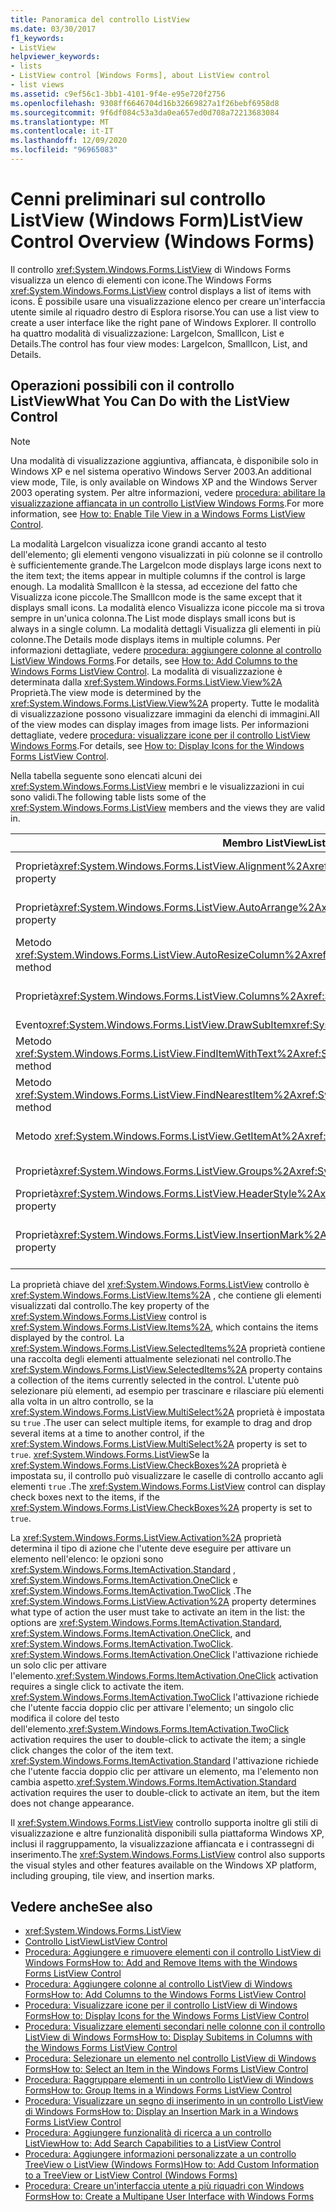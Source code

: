 ```yaml
---
title: Panoramica del controllo ListView
ms.date: 03/30/2017
f1_keywords:
- ListView
helpviewer_keywords:
- lists
- ListView control [Windows Forms], about ListView control
- list views
ms.assetid: c9ef56c1-3bb1-4101-9f4e-e95e720f2756
ms.openlocfilehash: 9308ff6646704d16b32669827a1f26bebf6958d8
ms.sourcegitcommit: 9f6df084c53a3da0ea657ed0d708a72213683084
ms.translationtype: MT
ms.contentlocale: it-IT
ms.lasthandoff: 12/09/2020
ms.locfileid: "96965083"
---
```

# <a name="listview-control-overview-windows-forms"></a><span data-ttu-id="06dcb-102">Cenni preliminari sul controllo ListView (Windows Form)</span><span class="sxs-lookup"><span data-stu-id="06dcb-102">ListView Control Overview (Windows Forms)</span></span>
<span data-ttu-id="06dcb-103">Il controllo <xref:System.Windows.Forms.ListView> di Windows Forms visualizza un elenco di elementi con icone.</span><span class="sxs-lookup"><span data-stu-id="06dcb-103">The Windows Forms <xref:System.Windows.Forms.ListView> control displays a list of items with icons.</span></span> <span data-ttu-id="06dcb-104">È possibile usare una visualizzazione elenco per creare un'interfaccia utente simile al riquadro destro di Esplora risorse.</span><span class="sxs-lookup"><span data-stu-id="06dcb-104">You can use a list view to create a user interface like the right pane of Windows Explorer.</span></span> <span data-ttu-id="06dcb-105">Il controllo ha quattro modalità di visualizzazione: LargeIcon, SmallIcon, List e Details.</span><span class="sxs-lookup"><span data-stu-id="06dcb-105">The control has four view modes: LargeIcon, SmallIcon, List, and Details.</span></span>  
  
## <a name="what-you-can-do-with-the-listview-control"></a><span data-ttu-id="06dcb-106">Operazioni possibili con il controllo ListView</span><span class="sxs-lookup"><span data-stu-id="06dcb-106">What You Can Do with the ListView Control</span></span>  
  
> [!NOTE]
> <span data-ttu-id="06dcb-107">Una modalità di visualizzazione aggiuntiva, affiancata, è disponibile solo in Windows XP e nel sistema operativo Windows Server 2003.</span><span class="sxs-lookup"><span data-stu-id="06dcb-107">An additional view mode, Tile, is only available on Windows XP and the Windows Server 2003 operating system.</span></span> <span data-ttu-id="06dcb-108">Per altre informazioni, vedere [procedura: abilitare la visualizzazione affiancata in un controllo ListView Windows Forms](how-to-enable-tile-view-in-a-windows-forms-listview-control.md).</span><span class="sxs-lookup"><span data-stu-id="06dcb-108">For more information, see [How to: Enable Tile View in a Windows Forms ListView Control](how-to-enable-tile-view-in-a-windows-forms-listview-control.md).</span></span>  
  
 <span data-ttu-id="06dcb-109">La modalità LargeIcon visualizza icone grandi accanto al testo dell'elemento; gli elementi vengono visualizzati in più colonne se il controllo è sufficientemente grande.</span><span class="sxs-lookup"><span data-stu-id="06dcb-109">The LargeIcon mode displays large icons next to the item text; the items appear in multiple columns if the control is large enough.</span></span> <span data-ttu-id="06dcb-110">La modalità SmallIcon è la stessa, ad eccezione del fatto che Visualizza icone piccole.</span><span class="sxs-lookup"><span data-stu-id="06dcb-110">The SmallIcon mode is the same except that it displays small icons.</span></span> <span data-ttu-id="06dcb-111">La modalità elenco Visualizza icone piccole ma si trova sempre in un'unica colonna.</span><span class="sxs-lookup"><span data-stu-id="06dcb-111">The List mode displays small icons but is always in a single column.</span></span> <span data-ttu-id="06dcb-112">La modalità dettagli Visualizza gli elementi in più colonne.</span><span class="sxs-lookup"><span data-stu-id="06dcb-112">The Details mode displays items in multiple columns.</span></span> <span data-ttu-id="06dcb-113">Per informazioni dettagliate, vedere [procedura: aggiungere colonne al controllo ListView Windows Forms](how-to-add-columns-to-the-windows-forms-listview-control.md).</span><span class="sxs-lookup"><span data-stu-id="06dcb-113">For details, see [How to: Add Columns to the Windows Forms ListView Control](how-to-add-columns-to-the-windows-forms-listview-control.md).</span></span> <span data-ttu-id="06dcb-114">La modalità di visualizzazione è determinata dalla <xref:System.Windows.Forms.ListView.View%2A> Proprietà.</span><span class="sxs-lookup"><span data-stu-id="06dcb-114">The view mode is determined by the <xref:System.Windows.Forms.ListView.View%2A> property.</span></span> <span data-ttu-id="06dcb-115">Tutte le modalità di visualizzazione possono visualizzare immagini da elenchi di immagini.</span><span class="sxs-lookup"><span data-stu-id="06dcb-115">All of the view modes can display images from image lists.</span></span> <span data-ttu-id="06dcb-116">Per informazioni dettagliate, vedere [procedura: visualizzare icone per il controllo ListView Windows Forms](how-to-display-icons-for-the-windows-forms-listview-control.md).</span><span class="sxs-lookup"><span data-stu-id="06dcb-116">For details, see [How to: Display Icons for the Windows Forms ListView Control](how-to-display-icons-for-the-windows-forms-listview-control.md).</span></span>  
  
 <span data-ttu-id="06dcb-117">Nella tabella seguente sono elencati alcuni dei <xref:System.Windows.Forms.ListView> membri e le visualizzazioni in cui sono validi.</span><span class="sxs-lookup"><span data-stu-id="06dcb-117">The following table lists some of the <xref:System.Windows.Forms.ListView> members and the views they are valid in.</span></span>  
  
|<span data-ttu-id="06dcb-118">Membro ListView</span><span class="sxs-lookup"><span data-stu-id="06dcb-118">ListView member</span></span>|<span data-ttu-id="06dcb-119">Visualizza</span><span class="sxs-lookup"><span data-stu-id="06dcb-119">View</span></span>|  
|---------------------|----------|  
|<span data-ttu-id="06dcb-120">Proprietà<xref:System.Windows.Forms.ListView.Alignment%2A></span><span class="sxs-lookup"><span data-stu-id="06dcb-120"><xref:System.Windows.Forms.ListView.Alignment%2A> property</span></span>|<span data-ttu-id="06dcb-121"><xref:System.Windows.Forms.View.SmallIcon> o <xref:System.Windows.Forms.View.LargeIcon></span><span class="sxs-lookup"><span data-stu-id="06dcb-121"><xref:System.Windows.Forms.View.SmallIcon> or <xref:System.Windows.Forms.View.LargeIcon></span></span>|  
|<span data-ttu-id="06dcb-122">Proprietà<xref:System.Windows.Forms.ListView.AutoArrange%2A></span><span class="sxs-lookup"><span data-stu-id="06dcb-122"><xref:System.Windows.Forms.ListView.AutoArrange%2A> property</span></span>|<span data-ttu-id="06dcb-123"><xref:System.Windows.Forms.View.SmallIcon> o <xref:System.Windows.Forms.View.LargeIcon></span><span class="sxs-lookup"><span data-stu-id="06dcb-123"><xref:System.Windows.Forms.View.SmallIcon> or <xref:System.Windows.Forms.View.LargeIcon></span></span>|  
|<span data-ttu-id="06dcb-124">Metodo <xref:System.Windows.Forms.ListView.AutoResizeColumn%2A></span><span class="sxs-lookup"><span data-stu-id="06dcb-124"><xref:System.Windows.Forms.ListView.AutoResizeColumn%2A> method</span></span>|<xref:System.Windows.Forms.View.Details>|  
|<span data-ttu-id="06dcb-125">Proprietà<xref:System.Windows.Forms.ListView.Columns%2A></span><span class="sxs-lookup"><span data-stu-id="06dcb-125"><xref:System.Windows.Forms.ListView.Columns%2A> property</span></span>|<span data-ttu-id="06dcb-126"><xref:System.Windows.Forms.View.Details> o <xref:System.Windows.Forms.View.Tile></span><span class="sxs-lookup"><span data-stu-id="06dcb-126"><xref:System.Windows.Forms.View.Details> or <xref:System.Windows.Forms.View.Tile></span></span>|  
|<span data-ttu-id="06dcb-127">Evento<xref:System.Windows.Forms.ListView.DrawSubItem></span><span class="sxs-lookup"><span data-stu-id="06dcb-127"><xref:System.Windows.Forms.ListView.DrawSubItem> event</span></span>|<xref:System.Windows.Forms.View.Details>|  
|<span data-ttu-id="06dcb-128">Metodo <xref:System.Windows.Forms.ListView.FindItemWithText%2A></span><span class="sxs-lookup"><span data-stu-id="06dcb-128"><xref:System.Windows.Forms.ListView.FindItemWithText%2A> method</span></span>|<span data-ttu-id="06dcb-129"><xref:System.Windows.Forms.View.Details>, <xref:System.Windows.Forms.View.List>o <xref:System.Windows.Forms.View.Tile></span><span class="sxs-lookup"><span data-stu-id="06dcb-129"><xref:System.Windows.Forms.View.Details>, <xref:System.Windows.Forms.View.List>, or <xref:System.Windows.Forms.View.Tile></span></span>|  
|<span data-ttu-id="06dcb-130">Metodo <xref:System.Windows.Forms.ListView.FindNearestItem%2A></span><span class="sxs-lookup"><span data-stu-id="06dcb-130"><xref:System.Windows.Forms.ListView.FindNearestItem%2A> method</span></span>|<span data-ttu-id="06dcb-131"><xref:System.Windows.Forms.View.SmallIcon> o <xref:System.Windows.Forms.View.LargeIcon></span><span class="sxs-lookup"><span data-stu-id="06dcb-131"><xref:System.Windows.Forms.View.SmallIcon> or <xref:System.Windows.Forms.View.LargeIcon></span></span>|  
|<span data-ttu-id="06dcb-132">Metodo <xref:System.Windows.Forms.ListView.GetItemAt%2A></span><span class="sxs-lookup"><span data-stu-id="06dcb-132"><xref:System.Windows.Forms.ListView.GetItemAt%2A> method</span></span>|<span data-ttu-id="06dcb-133"><xref:System.Windows.Forms.View.Details> o <xref:System.Windows.Forms.View.Tile></span><span class="sxs-lookup"><span data-stu-id="06dcb-133"><xref:System.Windows.Forms.View.Details> or <xref:System.Windows.Forms.View.Tile></span></span>|  
|<span data-ttu-id="06dcb-134">Proprietà<xref:System.Windows.Forms.ListView.Groups%2A></span><span class="sxs-lookup"><span data-stu-id="06dcb-134"><xref:System.Windows.Forms.ListView.Groups%2A> property</span></span>|<span data-ttu-id="06dcb-135">Tutte le visualizzazioni eccetto <xref:System.Windows.Forms.View.List></span><span class="sxs-lookup"><span data-stu-id="06dcb-135">All views except <xref:System.Windows.Forms.View.List></span></span>|  
|<span data-ttu-id="06dcb-136">Proprietà<xref:System.Windows.Forms.ListView.HeaderStyle%2A></span><span class="sxs-lookup"><span data-stu-id="06dcb-136"><xref:System.Windows.Forms.ListView.HeaderStyle%2A> property</span></span>|<span data-ttu-id="06dcb-137"><xref:System.Windows.Forms.View.Details>.</span><span class="sxs-lookup"><span data-stu-id="06dcb-137"><xref:System.Windows.Forms.View.Details>.</span></span>|  
|<span data-ttu-id="06dcb-138">Proprietà<xref:System.Windows.Forms.ListView.InsertionMark%2A></span><span class="sxs-lookup"><span data-stu-id="06dcb-138"><xref:System.Windows.Forms.ListView.InsertionMark%2A> property</span></span>|<span data-ttu-id="06dcb-139"><xref:System.Windows.Forms.View.LargeIcon>, <xref:System.Windows.Forms.View.SmallIcon>o <xref:System.Windows.Forms.View.Tile></span><span class="sxs-lookup"><span data-stu-id="06dcb-139"><xref:System.Windows.Forms.View.LargeIcon>, <xref:System.Windows.Forms.View.SmallIcon>, or <xref:System.Windows.Forms.View.Tile></span></span>|  
  
 <span data-ttu-id="06dcb-140">La proprietà chiave del <xref:System.Windows.Forms.ListView> controllo è <xref:System.Windows.Forms.ListView.Items%2A> , che contiene gli elementi visualizzati dal controllo.</span><span class="sxs-lookup"><span data-stu-id="06dcb-140">The key property of the <xref:System.Windows.Forms.ListView> control is <xref:System.Windows.Forms.ListView.Items%2A>, which contains the items displayed by the control.</span></span> <span data-ttu-id="06dcb-141">La <xref:System.Windows.Forms.ListView.SelectedItems%2A> proprietà contiene una raccolta degli elementi attualmente selezionati nel controllo.</span><span class="sxs-lookup"><span data-stu-id="06dcb-141">The <xref:System.Windows.Forms.ListView.SelectedItems%2A> property contains a collection of the items currently selected in the control.</span></span> <span data-ttu-id="06dcb-142">L'utente può selezionare più elementi, ad esempio per trascinare e rilasciare più elementi alla volta in un altro controllo, se la <xref:System.Windows.Forms.ListView.MultiSelect%2A> proprietà è impostata su `true` .</span><span class="sxs-lookup"><span data-stu-id="06dcb-142">The user can select multiple items, for example to drag and drop several items at a time to another control, if the <xref:System.Windows.Forms.ListView.MultiSelect%2A> property is set to `true`.</span></span> <span data-ttu-id="06dcb-143"><xref:System.Windows.Forms.ListView>Se la <xref:System.Windows.Forms.ListView.CheckBoxes%2A> proprietà è impostata su, il controllo può visualizzare le caselle di controllo accanto agli elementi `true` .</span><span class="sxs-lookup"><span data-stu-id="06dcb-143">The <xref:System.Windows.Forms.ListView> control can display check boxes next to the items, if the <xref:System.Windows.Forms.ListView.CheckBoxes%2A> property is set to `true`.</span></span>  
  
 <span data-ttu-id="06dcb-144">La <xref:System.Windows.Forms.ListView.Activation%2A> proprietà determina il tipo di azione che l'utente deve eseguire per attivare un elemento nell'elenco: le opzioni sono <xref:System.Windows.Forms.ItemActivation.Standard> , <xref:System.Windows.Forms.ItemActivation.OneClick> e <xref:System.Windows.Forms.ItemActivation.TwoClick> .</span><span class="sxs-lookup"><span data-stu-id="06dcb-144">The <xref:System.Windows.Forms.ListView.Activation%2A> property determines what type of action the user must take to activate an item in the list: the options are <xref:System.Windows.Forms.ItemActivation.Standard>, <xref:System.Windows.Forms.ItemActivation.OneClick>, and <xref:System.Windows.Forms.ItemActivation.TwoClick>.</span></span> <span data-ttu-id="06dcb-145"><xref:System.Windows.Forms.ItemActivation.OneClick> l'attivazione richiede un solo clic per attivare l'elemento.</span><span class="sxs-lookup"><span data-stu-id="06dcb-145"><xref:System.Windows.Forms.ItemActivation.OneClick> activation requires a single click to activate the item.</span></span> <span data-ttu-id="06dcb-146"><xref:System.Windows.Forms.ItemActivation.TwoClick> l'attivazione richiede che l'utente faccia doppio clic per attivare l'elemento; un singolo clic modifica il colore del testo dell'elemento.</span><span class="sxs-lookup"><span data-stu-id="06dcb-146"><xref:System.Windows.Forms.ItemActivation.TwoClick> activation requires the user to double-click to activate the item; a single click changes the color of the item text.</span></span> <span data-ttu-id="06dcb-147"><xref:System.Windows.Forms.ItemActivation.Standard> l'attivazione richiede che l'utente faccia doppio clic per attivare un elemento, ma l'elemento non cambia aspetto.</span><span class="sxs-lookup"><span data-stu-id="06dcb-147"><xref:System.Windows.Forms.ItemActivation.Standard> activation requires the user to double-click to activate an item, but the item does not change appearance.</span></span>  
  
 <span data-ttu-id="06dcb-148">Il <xref:System.Windows.Forms.ListView> controllo supporta inoltre gli stili di visualizzazione e altre funzionalità disponibili sulla piattaforma Windows XP, inclusi il raggruppamento, la visualizzazione affiancata e i contrassegni di inserimento.</span><span class="sxs-lookup"><span data-stu-id="06dcb-148">The <xref:System.Windows.Forms.ListView> control also supports the visual styles and other features available on the Windows XP platform, including grouping, tile view, and insertion marks.</span></span>  
  
## <a name="see-also"></a><span data-ttu-id="06dcb-149">Vedere anche</span><span class="sxs-lookup"><span data-stu-id="06dcb-149">See also</span></span>

- <xref:System.Windows.Forms.ListView>
- [<span data-ttu-id="06dcb-150">Controllo ListView</span><span class="sxs-lookup"><span data-stu-id="06dcb-150">ListView Control</span></span>](listview-control-windows-forms.md)
- [<span data-ttu-id="06dcb-151">Procedura: Aggiungere e rimuovere elementi con il controllo ListView di Windows Forms</span><span class="sxs-lookup"><span data-stu-id="06dcb-151">How to: Add and Remove Items with the Windows Forms ListView Control</span></span>](how-to-add-and-remove-items-with-the-windows-forms-listview-control.md)
- [<span data-ttu-id="06dcb-152">Procedura: Aggiungere colonne al controllo ListView di Windows Forms</span><span class="sxs-lookup"><span data-stu-id="06dcb-152">How to: Add Columns to the Windows Forms ListView Control</span></span>](how-to-add-columns-to-the-windows-forms-listview-control.md)
- [<span data-ttu-id="06dcb-153">Procedura: Visualizzare icone per il controllo ListView di Windows Forms</span><span class="sxs-lookup"><span data-stu-id="06dcb-153">How to: Display Icons for the Windows Forms ListView Control</span></span>](how-to-display-icons-for-the-windows-forms-listview-control.md)
- [<span data-ttu-id="06dcb-154">Procedura: Visualizzare elementi secondari nelle colonne con il controllo ListView di Windows Forms</span><span class="sxs-lookup"><span data-stu-id="06dcb-154">How to: Display Subitems in Columns with the Windows Forms ListView Control</span></span>](how-to-display-subitems-in-columns-with-the-windows-forms-listview-control.md)
- [<span data-ttu-id="06dcb-155">Procedura: Selezionare un elemento nel controllo ListView di Windows Forms</span><span class="sxs-lookup"><span data-stu-id="06dcb-155">How to: Select an Item in the Windows Forms ListView Control</span></span>](how-to-select-an-item-in-the-windows-forms-listview-control.md)
- [<span data-ttu-id="06dcb-156">Procedura: Raggruppare elementi in un controllo ListView di Windows Forms</span><span class="sxs-lookup"><span data-stu-id="06dcb-156">How to: Group Items in a Windows Forms ListView Control</span></span>](how-to-group-items-in-a-windows-forms-listview-control.md)
- [<span data-ttu-id="06dcb-157">Procedura: Visualizzare un segno di inserimento in un controllo ListView di Windows Forms</span><span class="sxs-lookup"><span data-stu-id="06dcb-157">How to: Display an Insertion Mark in a Windows Forms ListView Control</span></span>](how-to-display-an-insertion-mark-in-a-windows-forms-listview-control.md)
- [<span data-ttu-id="06dcb-158">Procedura: Aggiungere funzionalità di ricerca a un controllo ListView</span><span class="sxs-lookup"><span data-stu-id="06dcb-158">How to: Add Search Capabilities to a ListView Control</span></span>](how-to-add-search-capabilities-to-a-listview-control.md)
- [<span data-ttu-id="06dcb-159">Procedura: Aggiungere informazioni personalizzate a un controllo TreeView o ListView (Windows Forms)</span><span class="sxs-lookup"><span data-stu-id="06dcb-159">How to: Add Custom Information to a TreeView or ListView Control (Windows Forms)</span></span>](add-custom-information-to-a-treeview-or-listview-control-wf.md)
- [<span data-ttu-id="06dcb-160">Procedura: Creare un'interfaccia utente a più riquadri con Windows Forms</span><span class="sxs-lookup"><span data-stu-id="06dcb-160">How to: Create a Multipane User Interface with Windows Forms</span></span>](how-to-create-a-multipane-user-interface-with-windows-forms.md)
